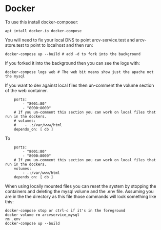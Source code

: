 # Docker

To use this install docker-composer:

    apt intall docker.io docker-compose

You will need to fix your local DNS to point arcv-service.test and arcv-store.test to point to localhost and then run:

    docker-compose up --build # add -d to fork into the background

If you forked it into the background then you can see the logs with:

    docker-compose logs web # The web bit means show just the apache not the mysql

If you want to dev against local files then un-comment the volume section of the web container.

        ports:
            - "8001:80"
            - "8000:8000"
        # If you un-comment this section you can work on local files that run in the dockers.
        # volumes:
        #    - .:/var/www/html
        depends_on: [ db ]

To

        ports:
            - "8001:80"
            - "8000:8000"
        # If you un-comment this section you can work on local files that run in the dockers.
        volumes:
            - .:/var/www/html
        depends_on: [ db ]

When using locally mounted files you can reset the system by stopping the containers and deleting the mysql volume and the .env file.  Assuming you are in the the directory as this file those commands will look something like this:

    docker-compose stop or ctrl-c if it's in the foreground
    docker volume rm arcvservice_mysql
    rm .env
    docker-compose up --build

